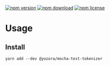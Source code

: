 [![npm version](https://img.shields.io/npm/v/@yozora/mocha-test-tokenizer.svg)](https://www.npmjs.com/package/@yozora/mocha-test-tokenizer)
[![npm download](https://img.shields.io/npm/dm/@yozora/mocha-test-tokenizer.svg)](https://www.npmjs.com/package/@yozora/mocha-test-tokenizer)
[![npm license](https://img.shields.io/npm/l/@yozora/mocha-test-tokenizer.svg)](https://www.npmjs.com/package/@yozora/mocha-test-tokenizer)


# Usage

## Install
```console
yarn add --dev @yozora/mocha-test-tokenizer
```
